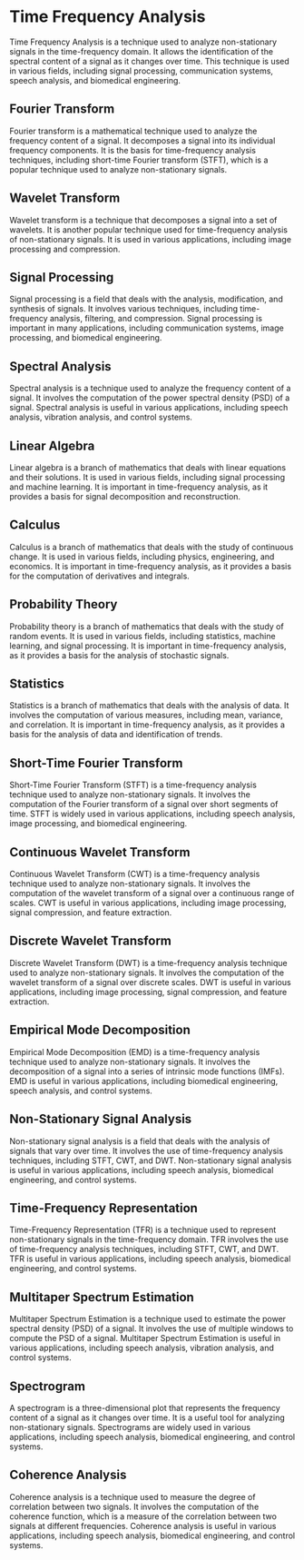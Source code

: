 # Time Frequency Analysis

Time Frequency Analysis is a technique used to analyze non-stationary signals in the time-frequency domain. It allows the identification of the spectral content of a signal as it changes over time. This technique is used in various fields, including signal processing, communication systems, speech analysis, and biomedical engineering.

## Fourier Transform

Fourier transform is a mathematical technique used to analyze the frequency content of a signal. It decomposes a signal into its individual frequency components. It is the basis for time-frequency analysis techniques, including short-time Fourier transform (STFT), which is a popular technique used to analyze non-stationary signals.

## Wavelet Transform

Wavelet transform is a technique that decomposes a signal into a set of wavelets. It is another popular technique used for time-frequency analysis of non-stationary signals. It is used in various applications, including image processing and compression.

## Signal Processing

Signal processing is a field that deals with the analysis, modification, and synthesis of signals. It involves various techniques, including time-frequency analysis, filtering, and compression. Signal processing is important in many applications, including communication systems, image processing, and biomedical engineering.

## Spectral Analysis

Spectral analysis is a technique used to analyze the frequency content of a signal. It involves the computation of the power spectral density (PSD) of a signal. Spectral analysis is useful in various applications, including speech analysis, vibration analysis, and control systems.

## Linear Algebra

Linear algebra is a branch of mathematics that deals with linear equations and their solutions. It is used in various fields, including signal processing and machine learning. It is important in time-frequency analysis, as it provides a basis for signal decomposition and reconstruction.

## Calculus

Calculus is a branch of mathematics that deals with the study of continuous change. It is used in various fields, including physics, engineering, and economics. It is important in time-frequency analysis, as it provides a basis for the computation of derivatives and integrals.

## Probability Theory

Probability theory is a branch of mathematics that deals with the study of random events. It is used in various fields, including statistics, machine learning, and signal processing. It is important in time-frequency analysis, as it provides a basis for the analysis of stochastic signals.

## Statistics

Statistics is a branch of mathematics that deals with the analysis of data. It involves the computation of various measures, including mean, variance, and correlation. It is important in time-frequency analysis, as it provides a basis for the analysis of data and identification of trends.

## Short-Time Fourier Transform

Short-Time Fourier Transform (STFT) is a time-frequency analysis technique used to analyze non-stationary signals. It involves the computation of the Fourier transform of a signal over short segments of time. STFT is widely used in various applications, including speech analysis, image processing, and biomedical engineering.

## Continuous Wavelet Transform

Continuous Wavelet Transform (CWT) is a time-frequency analysis technique used to analyze non-stationary signals. It involves the computation of the wavelet transform of a signal over a continuous range of scales. CWT is useful in various applications, including image processing, signal compression, and feature extraction.

## Discrete Wavelet Transform

Discrete Wavelet Transform (DWT) is a time-frequency analysis technique used to analyze non-stationary signals. It involves the computation of the wavelet transform of a signal over discrete scales. DWT is useful in various applications, including image processing, signal compression, and feature extraction.

## Empirical Mode Decomposition

Empirical Mode Decomposition (EMD) is a time-frequency analysis technique used to analyze non-stationary signals. It involves the decomposition of a signal into a series of intrinsic mode functions (IMFs). EMD is useful in various applications, including biomedical engineering, speech analysis, and control systems.

## Non-Stationary Signal Analysis

Non-stationary signal analysis is a field that deals with the analysis of signals that vary over time. It involves the use of time-frequency analysis techniques, including STFT, CWT, and DWT. Non-stationary signal analysis is useful in various applications, including speech analysis, biomedical engineering, and control systems.

## Time-Frequency Representation

Time-Frequency Representation (TFR) is a technique used to represent non-stationary signals in the time-frequency domain. TFR involves the use of time-frequency analysis techniques, including STFT, CWT, and DWT. TFR is useful in various applications, including speech analysis, biomedical engineering, and control systems.

## Multitaper Spectrum Estimation

Multitaper Spectrum Estimation is a technique used to estimate the power spectral density (PSD) of a signal. It involves the use of multiple windows to compute the PSD of a signal. Multitaper Spectrum Estimation is useful in various applications, including speech analysis, vibration analysis, and control systems.

## Spectrogram

A spectrogram is a three-dimensional plot that represents the frequency content of a signal as it changes over time. It is a useful tool for analyzing non-stationary signals. Spectrograms are widely used in various applications, including speech analysis, biomedical engineering, and control systems.

## Coherence Analysis

Coherence analysis is a technique used to measure the degree of correlation between two signals. It involves the computation of the coherence function, which is a measure of the correlation between two signals at different frequencies. Coherence analysis is useful in various applications, including speech analysis, biomedical engineering, and control systems.
